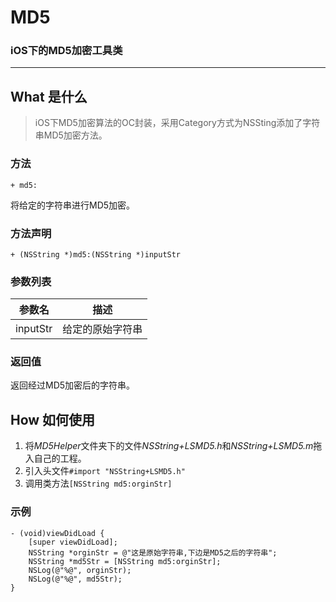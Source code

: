 # MD5
### iOS下的MD5加密工具类
--------

## What 是什么

> iOS下MD5加密算法的OC封装，采用Category方式为NSSting添加了字符串MD5加密方法。

### 方法

```
+ md5:

```
将给定的字符串进行MD5加密。

### 方法声明

```
+ (NSString *)md5:(NSString *)inputStr

```
### 参数列表
| 参数名 | 描述 |
| ------------ | ------------- |
| inputStr | 给定的原始字符串  | 

### 返回值
返回经过MD5加密后的字符串。


## How 如何使用
1. 将*MD5Helper*文件夹下的文件*NSString+LSMD5.h*和*NSString+LSMD5.m*拖入自己的工程。 
2. 引入头文件`#import "NSString+LSMD5.h"`
3. 调用类方法`[NSString md5:orginStr]`

### 示例

```
- (void)viewDidLoad {
    [super viewDidLoad];
    NSString *orginStr = @"这是原始字符串,下边是MD5之后的字符串";
    NSString *md5Str = [NSString md5:orginStr];
    NSLog(@"%@", orginStr);
    NSLog(@"%@", md5Str);
}

```


